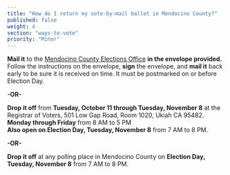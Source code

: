 ```yaml
---
title: "How do I return my vote-by-mail ballot in Mendocino County?"
published: false
weight: 4
section: "ways-to-vote"
priority: "Minor"
---
```


**Mail it** to the [Mendocino County Elections Office](#section-election-office-contact) **in the envelope provided.** Follow the instructions on the envelope, **sign** the envelope, and **mail it** back early to be sure it is received on time. It must be postmarked on or before Election Day.    

**-OR-**  

**Drop it off** from **Tuesday, October 11  through Tuesday, November 8** at the Registrar of Voters, 501 Low Gap Road, Room 1020, Ukiah CA 95482.  
**Monday through Friday** from 8 AM to 5 PM  
**Also open on Election Day, Tuesday, November 8** from 7 AM to 8 PM.  

**-OR-**  

**Drop it off** at any polling place in Mendocino County on **Election Day, Tuesday, November 8** from 7 AM to 8 PM.  
